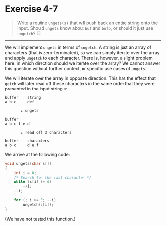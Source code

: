 # Exercise 4-7

> Write a routine `ungets(s)` that will push back an entire string onto the input.
> Should `ungets` know about `buf` and `bufp`, or should it just use `ungetch`? □

---

We will implement `ungets` in terms of `ungetch`.
A string is just an array of characters (that is zero-terminated), so we can simply iterate over the array and apply `ungetch` to each character.
There is, however, a slight problem here:
in which direction should we iterate over the array?
We cannot answer this question without further context, or specific use cases of `ungets`.

We will iterate over the array in opposite direction.
This has the effect that `getch` will later read off these characters in the same order that they were presented in the input string `s`:
```text
buffer    string
a b c     def

       ↓ ungets

buffer
a b c f e d

       ↓ read off 3 characters

buffer    characters
a b c     d e f
```

We arrive at the following code:
```c
void ungets(char s[])
{
	int i = 0;
	/* Search for the last character */
	while (s[i] != 0)
		++i;
	--i;

	for (; i >= 0; --i)
		ungetch(s[i]);
}
```
(We have not tested this function.)
